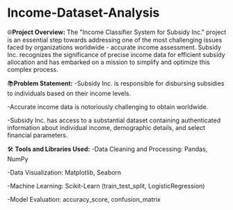 # Income-Dataset-Analysis

🌐**Project Overview:**
The "Income Classifier System for Subsidy Inc." project is an essential step towards addressing one of the most challenging issues faced by organizations worldwide - accurate income assessment. Subsidy Inc. recognizes the significance of precise income data for efficient subsidy allocation and has embarked on a mission to simplify and optimize this complex process.


📚**Problem Statement:**
-Subsidy Inc. is responsible for disbursing subsidies to individuals based on their income levels.

-Accurate income data is notoriously challenging to obtain worldwide.

-Subsidy Inc. has access to a substantial dataset containing authenticated information about individual income, demographic details, and select financial parameters.


🛠️ **Tools and Libraries Used:**
-Data Cleaning and Processing: Pandas, NumPy

-Data Visualization: Matplotlib, Seaborn

-Machine Learning: Scikit-Learn (train_test_split, LogisticRegression)

-Model Evaluation: accuracy_score, confusion_matrix
